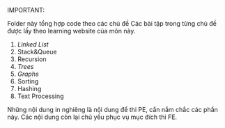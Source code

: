 IMPORTANT: 

Folder này tổng hợp code theo các chủ đề
Các bài tập trong từng chủ đề được lấy theo learning website của môn này. 
1. *Linked List*
2. Stack&Queue
3. Recursion
4. *Trees*
5. *Graphs*
6. Sorting
7. Hashing
8. Text Processing

Những nội dung in nghiêng là nội dung để thi PE, cần nắm chắc các phần này. 
Các nội dung còn lại chủ yếu phục vụ mục đích thi FE. 
